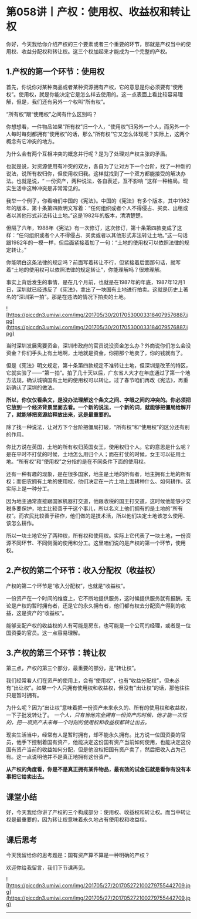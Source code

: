 # 第058讲丨产权：使用权、收益权和转让权

你好，今天我给你介绍产权的三个要素或者三个重要的环节，那就是产权当中的使用权、收益分配权和转让权。这三个权加起来才能成为一个完整的产权。

## 1.产权的第一个环节：使用权

首先，你说你对某种商品或者某种资源拥有产权，它的意思是你必须要有“使用权”。使用权，就是你能决定它是怎么样去使用的。这一点表面上看比较容易理解，但是，我们还有另外一个权叫“所有权”。

“所有权”跟“使用权”之间有什么区别吗？

你想想看，一件物品如果“所有权”归一个人，“使用权”归另外一个人，而另外一个人每时每刻都拥有“使用权”的话，那么“所有权”它又怎么体现呢？实际上，这两个概念有它冲突的地方。

为什么会有两个互相冲突的概念并行呢？是为了处理对产权主张的矛盾。

也就是说，对资源使用有冲突的双方，各自为了让对方下一个台阶，找了一种新的说法，说所有权归你，但使用权归我。这样就找到了一个双方都能接受的解决办法。也就是说，“ 一份资产，两种说法，各自表述，互不影响 ”这样一种格局。现实生活中这种冲突是非常常见的。

我举一个例子，你看咱们中国的《宪法》。中国的《宪法》有多个版本，其中1982年的版本，第十条第四款明文写着：“任何组织或者个人不得侵占、买卖、出租或者以其他形式非法转让土地。”这是1982年的版本，清清楚楚。

但隔了六年，1988年《宪法》有一次修订，这次修订，第十条第四款变成了这样：“任何组织或者个人不得侵占、买卖或者以其他形式非法转让土地。”这一句话跟1982年的一模一样，但后面紧接着加了一句：“土地的使用权可以依照法律的规定转让。”

你能明白这条法律的规定吗？前面写着转让不行，但紧接着后面那句话，就写着“土地的使用权可以依照法律的规定转让”，你能理解吗？很难理解。

事实上背后发生的事情，是在几个月前，也就是在1987年的年底，1987年12月1日，深圳就已经违反了《宪法》，拿出了一块国有土地进行拍卖。这就是历史上著名的“深圳第一拍”。那是在违法的情况下拍卖的土地。

![https://piccdn3.umiwi.com/img/201705/30/201705300033184079576887.jpg](https://piccdn3.umiwi.com/img/201705/30/201705300033184079576887.jpg)

当时深圳发展需要资金，深圳市政府的官员说没资金怎么办？外商说你们怎么会没资金？你们手头上有土地啊，土地就是资金，你把那个地卖了，你的钱就有了。

但是《宪法》明文规定，第十条第四款规定不准转让土地，但深圳是改革的特区，它就实验了——“第一拍”。拍了几十天以后，广东省人大才在年底通过了第一个地方法规，确认城镇国有土地的使用权可以转让。过了春节咱们再改《宪法》，再重新确认了深圳的做法。

 **所以，你仅仅看条文，是没办法理解这个条文之间、字眼之间的冲突的。你必须把它放到一个经济背景里面去看。一个新的说法，一个新的词，就能够把僵局给解开了，就能够把资源给释放出来，这是最重要的。**

除了找一种说法，让对方下个台阶把僵局打破，“所有权”和“使用权”的区分还有别的作用。

你比方说在英国，土地的所有权归英国女王，使用权归个人。它的意思是什么呢？是在平时不打仗的时候，土地怎么用归个人；而在打仗的时候，女王可以征用土地。“所有权”和“使用权”之分指的是在不同条件下面的使用权。

还有一种有趣的现象，是在很多国家，地主是土地的所有者，地主拥有土地的所有权；而佃农拥有土地的使用权，他们决定在一片土地上面耕种什么、如何耕作。这实际上是一种分工。

因为地主通常直接跟国家机器打交道，他跟收税的国王打交道，这时候他能够少交税多要保护，地主比较善于干这个事儿，所以名义上他们拥有的是土地的“所有权”。而农民比较善于耕作，他们做的是技术活，所以他们决定土地该怎么使用、该怎么耕作。

所以一块土地它分了两种权，所有权和使用权。实际上它代表了一块土地，一份资源不同环节、不同侧面的使用和分工。这里咱们说的是产权的第一个环节，使用权。

## 2.产权的第二个环节：收入分配权（收益权）

产权的第二个环节是“收入分配权”，也就是“收益权”。

一份资产在一个时间的维度上，它不断地提供服务，这时候提供服务就有报酬，无论是产权的暂时拥有者，还是它的永久拥有者，他们都有权去分配资产得到的收益，这是资产的“收益权”。

能够支配产权的收益权的人有可能是房东，也可能是一个公司的经理，或者是一位国资委的官员。这一点容易理解。

## 3.产权的第三个环节：转让权

第三点，产权的第三个部分，最重要的部分，是“转让权”。

我们经常看人们在资产的使用上，会有“使用权”，也有“收益分配权”，但未必有“出让权”。如果一个人只拥有使用权和收益权，但没有“出让权”的话，那他往往只是暂时拥有。

为什么呢？因为“出让权”意味着把一份资产未来永久的、所有的使用权和收益权，一下子批发转让了。 *一个人，只有当他完全拥有一份资产的时候，他才能一次性的，把一项资产未来每一个时刻的使用权和收益权都转让出去。*

现实生活当中，经常有人是暂时拥有，却不能永久拥有。比方说一位国资委的官员，他手下控制着国有资产，他能决定这份国有资产当前如何使用，也能决定这份国有资产当前的收益如何分配，但是他没权把国有资产卖了，然后把收入占为己有。这一点说明他并不是真正地拥有这份资产。

 **从产权的角度看，你是不是真正拥有某件物品，最有效的试金石就是看你有没有本事把它给卖出去。**

## 课堂小结

好，今天我给你讲了产权的三个构成部分：使用权、收益权和转让权。而当中转让权是最重要的，因为转让权意味着永久地占有使用权和收益权。

## 课后思考

今天我留给你的思考题是：国有资产算不算是一种明确的产权？

欢迎你给我留言，我们下节课再见。

![https://piccdn3.umiwi.com/img/201705/27/201705272100279755442709.jpg](https://piccdn3.umiwi.com/img/201705/27/201705272100279755442709.jpg)

---
